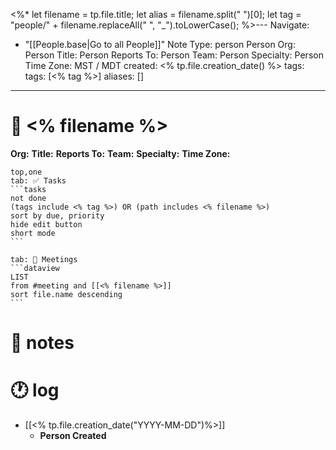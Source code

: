 <%* 
	let filename = tp.file.title;
	let alias = filename.split(" ")[0];
	let tag = "people/" + filename.replaceAll(" ", "_").toLowerCase();
%>---
Navigate:
  - "[[People.base|Go to all People]]"
Note Type: person
Person Org:
Person Title:
Person Reports To:
Person Team:
Person Specialty:
Person Time Zone: MST / MDT
created: <% tp.file.creation_date() %>
tags: tags: [<% tag %>]
aliases: []
---
# 🧍 <% filename %>

**Org:**
**Title:** 
**Reports To:** 
**Team:** 
**Specialty:** 
**Time Zone:** 

````tabs
top,one
tab: ✅ Tasks
```tasks
not done
(tags include <% tag %>) OR (path includes <% filename %>) 
sort by due, priority
hide edit button
short mode
```

tab: 📆 Meetings
```dataview
LIST
from #meeting and [[<% filename %>]]
sort file.name descending
```
````
# 📓 notes


# 🕐 log

- [[<% tp.file.creation_date("YYYY-MM-DD")%>]]
	- **Person Created**